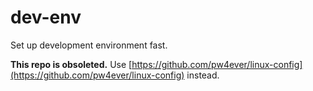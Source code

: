 dev-env
=======

Set up development environment fast.

**This repo is obsoleted.** Use [https://github.com/pw4ever/linux-config](https://github.com/pw4ever/linux-config) instead.
